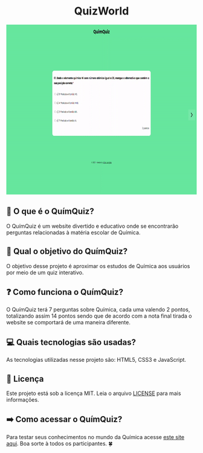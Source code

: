 <h1 align="center">QuizWorld</h1>

<p align="center"><img src="media/gifs/gif.gif" width="800" height="450"></p>

## :pushpin: O que é o QuímQuiz?
O QuímQuiz é um website divertido e educativo onde se encontrarão perguntas relacionadas à matéria escolar de Química.

## :thinking: Qual o objetivo do QuímQuiz?
O objetivo desse projeto é aproximar os estudos de Química aos usuários por meio de um quiz interativo.

## :question: Como funciona o QuímQuiz?
O QuímQuiz terá 7 perguntas sobre Química, cada uma valendo 2 pontos, totalizando assim 14 pontos sendo que de acordo com a nota final tirada o website se comportará de uma maneira diferente.

## :computer: Quais tecnologias são usadas?
As tecnologias utilizadas nesse projeto são: HTML5, CSS3 e JavaScript.

## :pencil: Licença
Este projeto está sob a licença MIT. Leia o arquivo [LICENSE](https://github.com/vitorjungles/quimquiz/blob/master/LICENSE) para mais informações.

## :arrow_right: Como acessar o QuímQuiz?
Para testar seus conhecimentos no mundo da Química acesse [este site aqui](https://vitorjungles.github.io/quimquiz/). Boa sorte à todos os participantes. :four_leaf_clover: